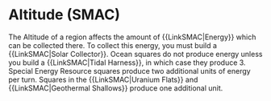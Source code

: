 # Altitude (SMAC)

The Altitude of a region affects the amount of {{LinkSMAC|Energy}} which can be collected there. To collect this energy, you must build a {{LinkSMAC|Solar Collector}}. 
Ocean squares do not produce energy unless you build a {{LinkSMAC|Tidal Harness}}, in which case they produce 3.
Special Energy Resource squares produce two additional units of energy per turn. Squares in the {{LinkSMAC|Uranium Flats}} and {{LinkSMAC|Geothermal Shallows}} produce one additional unit.